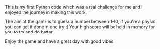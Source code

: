 This is my first Python code which was a real challenge for me and I enjoyed the journey in making this work.

The aim of the game is to guess a number between 1-10, if you're a physic you can get it done in one try :)
Your high score will be held in memory for you to try and do better.

Enjoy the game and have a great day with good vibes.
